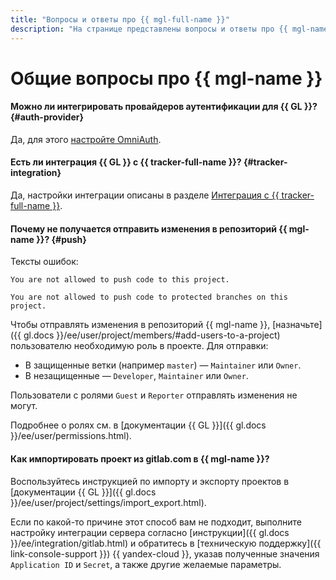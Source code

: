 ```yaml
---
title: "Вопросы и ответы про {{ mgl-full-name }}"
description: "На странице представлены вопросы и ответы про {{ mgl-name }}."
---
```


# Общие вопросы про {{ mgl-name }}

#### Можно ли интегрировать провайдеров аутентификации для {{ GL }}? {#auth-provider}

Да, для этого [настройте OmniAuth](../operations/omniauth.md).

#### Есть ли интеграция {{ GL }} с {{ tracker-full-name }}? {#tracker-integration}

Да, настройки интеграции описаны в разделе [Интеграция с {{ tracker-full-name }}](../../tracker/user/gitlab.md).

#### Почему не получается отправить изменения в репозиторий {{ mgl-name }}? {#push}

Тексты ошибок:

```text
You are not allowed to push code to this project.
```

```text
You are not allowed to push code to protected branches on this project.
```

Чтобы отправлять изменения в репозиторий {{ mgl-name }}, [назначьте]({{ gl.docs }}/ee/user/project/members/#add-users-to-a-project) пользователю необходимую роль в проекте. Для отправки:

* В защищенные ветки (например `master`) — `Maintainer` или `Owner`.
* В незащищенные — `Developer`, `Maintainer` или `Owner`.

Пользователи с ролями `Guest` и `Reporter` отправлять изменения не могут.

Подробнее о ролях см. в [документации {{ GL }}]({{ gl.docs }}/ee/user/permissions.html).

#### Как импортировать проект из gitlab.com в {{ mgl-name }}?

Воспользуйтесь инструкцией по импорту и экспорту проектов в [документации {{ GL }}]({{ gl.docs }}/ee/user/project/settings/import_export.html).

Если по какой-то причине этот способ вам не подходит, выполните настройку интеграции сервера согласно [инструкции]({{ gl.docs }}/ee/integration/gitlab.html) и обратитесь в [техническую поддержку]({{ link-console-support }}) {{ yandex-cloud }}, указав полученные значения `Application ID` и `Secret`, а также другие желаемые параметры.
